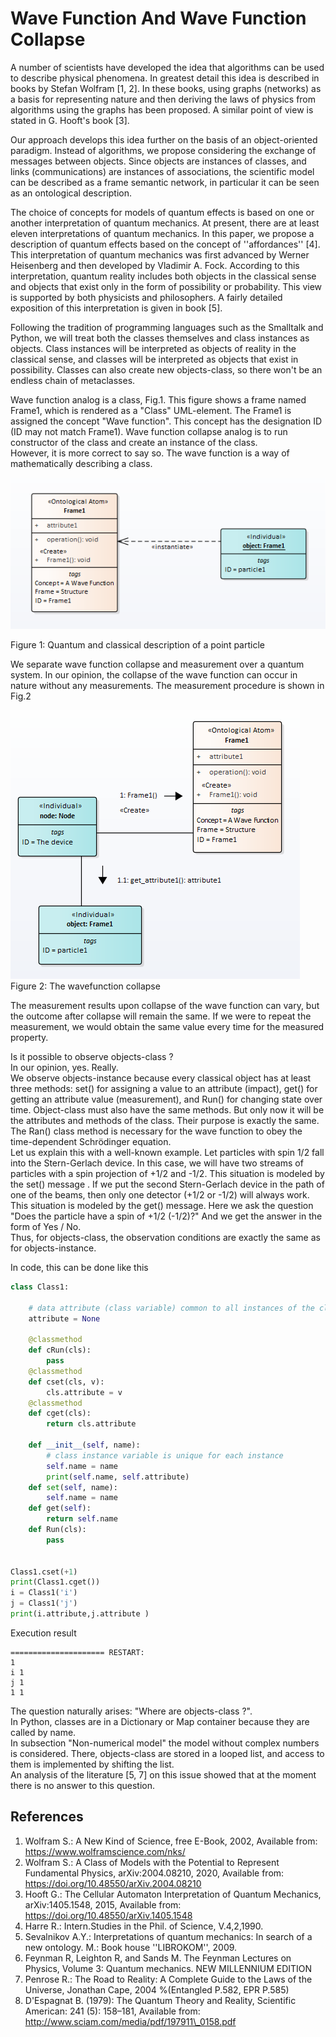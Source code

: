 # Wave Function And Wave Function Collapse
A number of scientists have developed the idea that algorithms can be used to describe physical phenomena. In greatest detail this idea is described in books by Stefan Wolfram [1, 2]. In these books, using graphs (networks) as a basis for representing nature and then deriving the laws of physics from algorithms using the graphs has been proposed. A similar point of view is stated in G. Hooft's book [3].  
  
Our approach develops this idea further on the basis of an object-oriented paradigm. Instead of algorithms, we propose considering the exchange of messages between objects. Since objects are instances of classes, and links (communications) are instances of associations, the scientific model can be described as a frame semantic network, in particular it can be seen as an ontological description.  

The choice of concepts for models of quantum effects is based on one or another interpretation of quantum mechanics. At present, there are at least eleven interpretations of quantum mechanics. In this paper, we propose a description of quantum effects based on the concept of ''affordances'' [4]. This interpretation of quantum mechanics was first advanced by Werner Heisenberg and then developed by Vladimir A. Fock. According to this interpretation, quantum reality includes both objects in the classical sense and objects that exist only in the form of possibility or probability. This view is supported by both physicists and philosophers. A fairly detailed exposition of this interpretation is given in book [5].  

Following the tradition of programming languages such as the Smalltalk and  Python, we will treat both the classes themselves and class instances as objects. Class instances will be interpreted as objects of reality in the classical sense, and classes will be interpreted as objects that exist in possibility. Classes can also create new objects-class, so there won't be an endless chain of metaclasses.  
  
Wave function analog is a class, Fig.1.  This figure shows a frame named Frame1, which is rendered as a "Class" UML-element. The Frame1 is assigned the concept "Wave function". This concept has the designation ID (ID may not match Frame1). Wave function collapse analog is to run constructor of the class and create an instance of the class.  
However, it is more correct to say so. The wave function is a way of mathematically describing a class.   

![Image](colapse1.png)  

Figure 1: Quantum and classical description of a point particle


We separate wave function collapse and measurement over a quantum system. In our opinion, the collapse of the wave function can occur in nature without any measurements.
The measurement procedure is shown in Fig.2  

![Image](colapse2.png)  
Figure 2: The wavefunction collapse  


The measurement results upon collapse of the wave function can vary, but the outcome after collapse will remain the same. If we were to repeat the measurement, we would obtain the same value every time for the measured property.  

Is it possible to observe objects-class ?  
In our opinion, yes. Really.  
We observe objects-instance  because every classical object has at least three methods: set() for assigning a value to an attribute (impact), get() for getting an attribute value (measurement), and Run() for changing state over time.
Object-class must also have the same methods. But only now it will be the attributes and methods of the class. Their purpose is exactly the same. The Ran() class method is necessary for the wave function to obey the time-dependent Schrödinger equation.  
Let us explain this with a well-known example. Let particles with spin 1/2 fall into the Stern-Gerlach device. In this case, we will have two streams of particles with a spin projection of +1/2 and -1/2. This situation is modeled by the set() message . If we put the second Stern-Gerlach device in the path of one of the beams, then only one detector (+1/2 or -1/2) will always work. This situation is modeled by the get() message. Here we ask the question "Does the particle have a spin of +1/2 (-1/2)?" And we get the answer in the form of Yes / No.  
Thus, for objects-class, the observation conditions are exactly the same as for objects-instance.  

In code, this can be done like this  
``` python
class Class1:

    # data attribute (class variable) common to all instances of the class
    attribute = None

    @classmethod
    def cRun(cls):
        pass
    @classmethod
    def cset(cls, v):
        cls.attribute = v
    @classmethod
    def cget(cls):
        return cls.attribute
    
    def __init__(self, name):
        # class instance variable is unique for each instance
        self.name = name
        print(self.name, self.attribute) 
    def set(self, name):
        self.name = name
    def get(self):
        return self.name
    def Run(cls):
        pass
    

Class1.cset(+1)
print(Class1.cget())
i = Class1('i')
j = Class1('j')
print(i.attribute,j.attribute )

```
Execution result  
``` 
===================== RESTART: 
1
i 1
j 1
1 1
```  
The question naturally arises: "Where are objects-class ?".  
In Python, classes are in a Dictionary or Map container because they are called by name.  
In subsection "Non-numerical model" the model without complex numbers is considered. There, objects-class are stored in a looped list, and access to them is implemented by shifting the list.  
An analysis of the literature [5, 7] on this issue showed that at the moment there is no answer to this question.

## References  
1. Wolfram S.: A New Kind of Science, free E-Book, 2002, 
Available from: https://www.wolframscience.com/nks/
2. Wolfram S.: A Class of Models with the Potential to Represent Fundamental Physics, arXiv:2004.08210, 2020, Available from: 
https://doi.org/10.48550/arXiv.2004.08210
3. Hooft G.: The Cellular Automaton Interpretation of Quantum Mechanics, arXiv:1405.1548, 2015, Available from: 
https://doi.org/10.48550/arXiv.1405.1548
4. Harre R.: Intern.Studies in the Phil. of Science, V.4,2,1990.
5. Sevalnikov A.Y.: Interpretations of quantum mechanics: In search of a new ontology. M.: Book house ''LIBROKOM'', 2009.
6. Feynman R, Leighton R, and Sands M. The Feynman Lectures on Physics, Volume 3: Quantum mechanics. NEW MILLENNIUM EDITION
7. Penrose R.: The Road to Reality: A Complete Guide to the Laws of the Universe, 	Jonathan Cape, 2004 %(Entangled P.582, EPR P.585)
8. D'Espagnat B. (1979): The Quantum Theory and Reality, Scientific American: 241 (5): 158–181, Available from: http://www.sciam.com/media/pdf/197911\_0158.pdf

